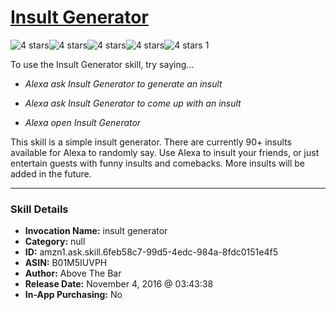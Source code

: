 # [Insult Generator](http://alexa.amazon.com/#skills/amzn1.ask.skill.6feb58c7-99d5-4edc-984a-8fdc0151e4f5)
![4 stars](../../images/ic_star_black_18dp_1x.png)![4 stars](../../images/ic_star_black_18dp_1x.png)![4 stars](../../images/ic_star_black_18dp_1x.png)![4 stars](../../images/ic_star_black_18dp_1x.png)![4 stars](../../images/ic_star_border_black_18dp_1x.png) 1

To use the Insult Generator skill, try saying...

* *Alexa ask Insult Generator to generate an insult*

* *Alexa ask Insult Generator to come up with an insult*

* *Alexa open Insult Generator*

This skill is a simple insult generator. There are currently 90+ insults available for Alexa to randomly say. Use Alexa to insult your friends, or just entertain guests with funny insults and comebacks. More insults will be added in the future.

***

### Skill Details

* **Invocation Name:** insult generator
* **Category:** null
* **ID:** amzn1.ask.skill.6feb58c7-99d5-4edc-984a-8fdc0151e4f5
* **ASIN:** B01M5IUVPH
* **Author:** Above The Bar
* **Release Date:** November 4, 2016 @ 03:43:38
* **In-App Purchasing:** No

